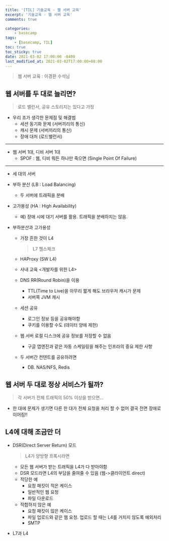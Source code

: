 ```yaml
---
title: '[TIL] 기술교육 - 웹 서버 교육'
excerpt: '기술교육 - 웹 서버 교육'
comments: true

categories:
    - basecamp
tags:
    - [basecamp, TIL]
toc: true
toc_sticky: true
date: 2021-03-02 17:00:00 -0400
last_modified_at: 2021-03-02T17:00:00+08:00
---
```


> 웹 서버 교육 : 이경환 수석님

## 웹 서버를 두 대로 늘리면?

> 로드 밸런서, 공유 스토리지는 있다고 가정

- 우리 조가 생각한 문제점 및 해결법
  - 세션 동기화 문제 (서버끼리의 통신)
  - 캐시 문제 (서버끼리의 통신)
  - 장애 대처 (로드밸런서)

<hr>

- 웹 서버 1대, 디비 서버 1대
  - SPOF : 웹, 디비 뭐든 하나만 죽으면 (Single Point Of Failure)

<hr>

- 세 대의 서버

- 부하 분산 (LB : Load Balancing)
  - 두 서버에 트래픽을 분배
- 고가용성 (HA : High Availability)
  - 예) 장애 시에 대기 서버를 활용. 트래픽을 분배하지는 않음.
- 부하분산과 고가용성
  - 가장 흔한 것이 L4
    > L7 헬스체크
  
  - HAProxy (SW L4)
  - 사내 교육 <개발자를 위한 L4>
  - DNS RR(Round Robin)을 이용
    - TTL(Time to Live)을 아무리 짧게 해도 브라우저 캐시가 문제
    - 서버쪽 JVM 캐시
  - 세션 공유
    - 로그인 정보 등을 공유해야함
    - 쿠키를 이용할 수도 (데이터 양에 제한)
  - 웹 서버 로컬 디스크에 공유 정보를 저장할 수 없음
    - 구글 앱엔진과 같은 자동 스케일링을 해주는 인프라의 중요 제한 사항
  - 두 서버간 컨텐트를 공유하려면
    - DB. NAS/NFS, Redis

## 웹 서버 두 대로 정상 서비스가 될까?

> 각 서버가 전체 트래픽의 50% 이상을 받으면...

- 한 대에 문제가 생기면 다른 한 대가 전체 요청을 처리 할 수 없어 결국 전면 장애로 이어짐!!

## L4에 대해 조금만 더
- DSR(Direct Server Return) 모드

  > L4가 양방향 프록시라면

  - 모든 웹 서버가 받는 트래픽을 L4가 다 받아야함
  - DSR 모드라면 L4의 부담을 줄여줄 수 있음 (웹->클라이언트 direct)
  - 적당한 예
    - 요청 패킷이 적은 케이스
    - 일반적인 웹 요청
    - 파일 다운로드
  - 적합하지 않은 예
    - 요청 패킷이 많은 케이스
    - 파일 업로드와 같은 웹 요청. 업로드 할 때는 L4를 거치지 않도록 예외처리
    - SMTP

- L7과 L4
